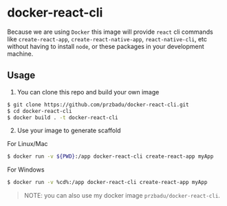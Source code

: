 # docker-react-cli

Because we are using `Docker` this image will provide `react` cli
commands like `create-react-app`, `create-react-native-app`,
`react-native-cli`, etc without having to install `node`, or these
packages in your development machine.

## Usage

1. You can clone this repo and build your own image

```sh
$ git clone https://github.com/przbadu/docker-react-cli.git
$ cd docker-react-cli
$ docker build . -t docker-react-cli
```

2. Use your image to generate scaffold

For Linux/Mac

```sh
$ docker run -v ${PWD}:/app docker-react-cli create-react-app myApp
```

For Windows

```sh
$ docker run -v %cd%:/app docker-react-cli create-react-app myApp
```

> NOTE: you can also use my docker image `przbadu/docker-react-cli`.
